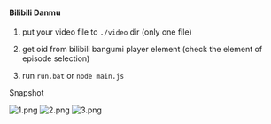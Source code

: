 #### Bilibili Danmu

1. put your video file to ```./video``` dir (only one file)

2. get oid from bilibili bangumi player element (check the element of episode selection)

3. run ```run.bat``` or ```node main.js```

Snapshot

![1.png](https://i.loli.net/2020/01/17/94vSVQXoIfkyZ5N.png)
![2.png](https://i.loli.net/2020/01/17/OZGCJ6qcwalj9k4.png)
![3.png](https://i.loli.net/2020/01/17/ydmqx1g7Tu8Sv2Y.png)